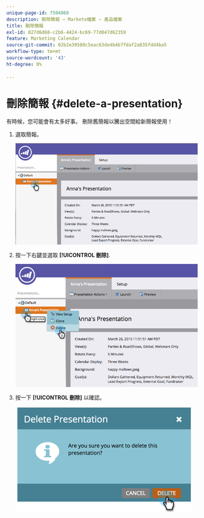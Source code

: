 ```yaml
---
unique-page-id: 7504060
description: 刪除簡報 — Marketo檔案 — 產品檔案
title: 刪除簡報
exl-id: 027d6d68-c2b6-4424-bc69-77d047d62359
feature: Marketing Calendar
source-git-commit: 02b2e39580c5eac63de4b4b7fdaf2a835fdd4ba5
workflow-type: tm+mt
source-wordcount: '43'
ht-degree: 0%

---
```


# 刪除簡報 {#delete-a-presentation}

有時候，您可能會有太多好事。 刪除舊簡報以騰出空間給新簡報使用！

1. 選取簡報。

   ![](assets/image2015-3-26-12-3a26-3a41.png)

1. 按一下右鍵並選取 **[!UICONTROL 刪除]**.

   ![](assets/image2015-3-26-12-3a26-3a51.png)

1. 按一下 **[!UICONTROL 刪除]** 以確認。

   ![](assets/image2015-3-20-16-3a21-3a10.png)
